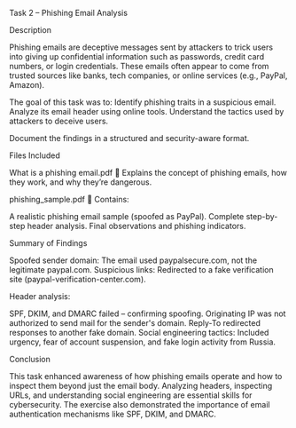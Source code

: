 Task 2 – Phishing Email Analysis

Description

Phishing emails are deceptive messages sent by attackers to trick users into giving up confidential information such as passwords, credit card numbers, or login credentials. These emails often appear to come from trusted sources like banks, tech companies, or online services (e.g., PayPal, Amazon).

The goal of this task was to:
Identify phishing traits in a suspicious email.
Analyze its email header using online tools.
Understand the tactics used by attackers to deceive users.

Document the findings in a structured and security-aware format.

Files Included

What is a phishing email.pdf 🔹 Explains the concept of phishing emails, how they work, and why they’re dangerous.

phishing_sample.pdf  🔹 Contains:

A realistic phishing email sample (spoofed as PayPal).
Complete step-by-step header analysis.
Final observations and phishing indicators.

Summary of Findings

Spoofed sender domain: The email used paypalsecure.com, not the legitimate paypal.com.
Suspicious links: Redirected to a fake verification site (paypal-verification-center.com).

Header analysis:

SPF, DKIM, and DMARC failed – confirming spoofing.
Originating IP was not authorized to send mail for the sender's domain.
Reply-To redirected responses to another fake domain.
Social engineering tactics: Included urgency, fear of account suspension, and fake login activity from Russia.

Conclusion

This task enhanced awareness of how phishing emails operate and how to inspect them beyond just the email body. Analyzing headers, inspecting URLs, and understanding social engineering are essential skills for cybersecurity. The exercise also demonstrated the importance of email authentication mechanisms like SPF, DKIM, and DMARC.
